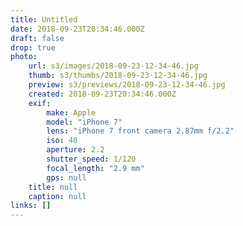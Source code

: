 ```yaml
---
title: Untitled
date: 2018-09-23T20:34:46.000Z
draft: false
drop: true
photo:
    url: s3/images/2018-09-23-12-34-46.jpg
    thumb: s3/thumbs/2018-09-23-12-34-46.jpg
    preview: s3/previews/2018-09-23-12-34-46.jpg
    created: 2018-09-23T20:34:46.000Z
    exif:
        make: Apple
        model: "iPhone 7"
        lens: "iPhone 7 front camera 2.87mm f/2.2"
        iso: 40
        aperture: 2.2
        shutter_speed: 1/120
        focal_length: "2.9 mm"
        gps: null
    title: null
    caption: null
links: []
---
```

